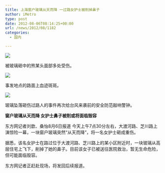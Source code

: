```yaml
---
title: 上海窗户玻璃从天而降 一过路女护士被削掉鼻子
author: iMetro
type: post
date: 2012-08-06T08:14:25+00:00
url: /news/2012/08/1182
categories:
  - 国内

---
```

![][1]

被玻璃砸中的熊某头面部多处受伤。

![][2] 

事发地点的路面上血迹斑斑。

![][3] 

玻璃坠落砸伤过路人的事件再次给台风来袭前的安全防范敲响警钟。

**窗户玻璃从天而降 女护士鼻子被削或将面临毁容**

东方网记者刘歆、桑怡8月6日报道 今天上午7点30分左右，大渡河路、芝川路上演惊险一幕，一块窗户玻璃突然“从天而降”，将一名女护士砸成重伤。

据悉，该名女护士在路过位于大渡河路、芝川路上的某小区附近时，一块玻璃从高层住宅上飞下，削掉了她的鼻子。目前该女子已被送往医院救治，暂无生命危险，但可能面临毁容。

东方网记者正赶赴现场，将发回后续报道。

 [1]: http://www.qianhuaweb.com/data/attachement/jpg/site82/2012-08-06/9017793648749530234.jpg
 [2]: http://www.qianhuaweb.com/data/attachement/jpg/site82/2012-08-06/1276515117213727507.jpg
 [3]: http://www.qianhuaweb.com/data/attachement/jpg/site82/2012-08-06/3857176214854218798.jpg